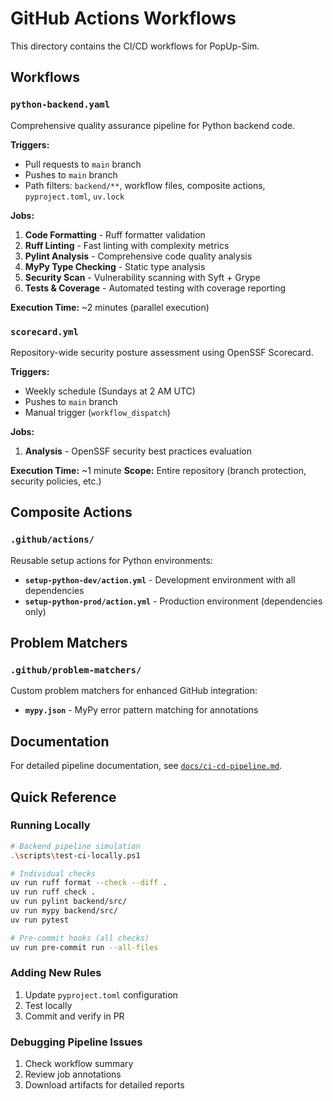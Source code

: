 # GitHub Actions Workflows

This directory contains the CI/CD workflows for PopUp-Sim.

## Workflows

### `python-backend.yaml`
Comprehensive quality assurance pipeline for Python backend code.

**Triggers:**
- Pull requests to `main` branch
- Pushes to `main` branch
- Path filters: `backend/**`, workflow files, composite actions, `pyproject.toml`, `uv.lock`

**Jobs:**
1. **Code Formatting** - Ruff formatter validation
2. **Ruff Linting** - Fast linting with complexity metrics
3. **Pylint Analysis** - Comprehensive code quality analysis
4. **MyPy Type Checking** - Static type analysis
5. **Security Scan** - Vulnerability scanning with Syft + Grype
6. **Tests & Coverage** - Automated testing with coverage reporting

**Execution Time:** ~2 minutes (parallel execution)

### `scorecard.yml`
Repository-wide security posture assessment using OpenSSF Scorecard.

**Triggers:**
- Weekly schedule (Sundays at 2 AM UTC)
- Pushes to `main` branch
- Manual trigger (`workflow_dispatch`)

**Jobs:**
1. **Analysis** - OpenSSF security best practices evaluation

**Execution Time:** ~1 minute
**Scope:** Entire repository (branch protection, security policies, etc.)

## Composite Actions

### `.github/actions/`
Reusable setup actions for Python environments:

- **`setup-python-dev/action.yml`** - Development environment with all dependencies
- **`setup-python-prod/action.yml`** - Production environment (dependencies only)

## Problem Matchers

### `.github/problem-matchers/`
Custom problem matchers for enhanced GitHub integration:

- **`mypy.json`** - MyPy error pattern matching for annotations

## Documentation

For detailed pipeline documentation, see [`docs/ci-cd-pipeline.md`](../docs/ci-cd-pipeline.md).

## Quick Reference

### Running Locally
```bash
# Backend pipeline simulation
.\scripts\test-ci-locally.ps1

# Individual checks
uv run ruff format --check --diff .
uv run ruff check .
uv run pylint backend/src/
uv run mypy backend/src/
uv run pytest

# Pre-commit hooks (all checks)
uv run pre-commit run --all-files
```

### Adding New Rules
1. Update `pyproject.toml` configuration
2. Test locally
3. Commit and verify in PR

### Debugging Pipeline Issues
1. Check workflow summary
2. Review job annotations
3. Download artifacts for detailed reports
